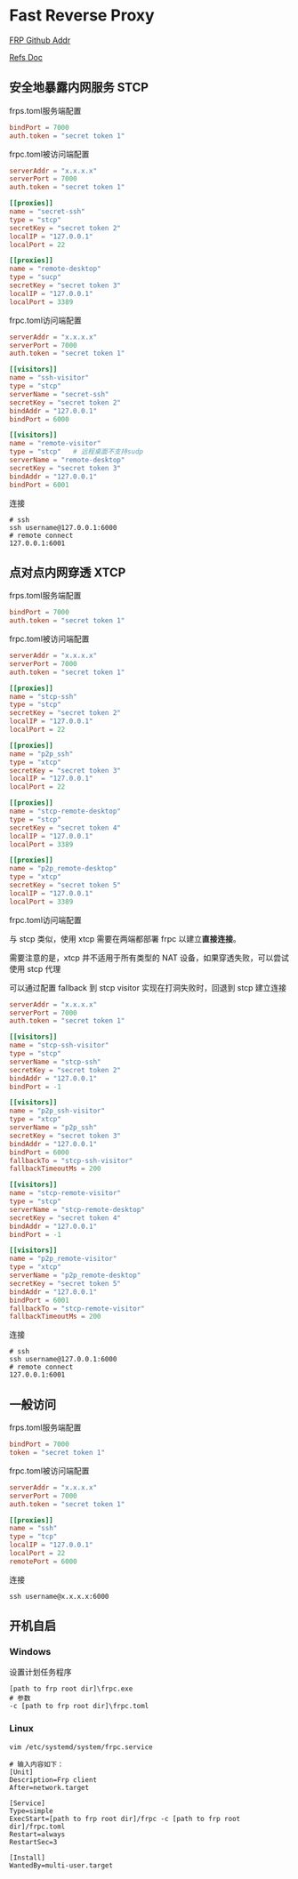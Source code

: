 # Fast Reverse Proxy

[FRP Github Addr](https://github.com/fatedier/frp)

[Refs Doc](https://gofrp.org/zh-cn/docs/overview/)

## 安全地暴露内网服务 STCP

frps.toml服务端配置

```toml
bindPort = 7000
auth.token = "secret token 1"
```

frpc.toml被访问端配置

```toml
serverAddr = "x.x.x.x"
serverPort = 7000
auth.token = "secret token 1"

[[proxies]]
name = "secret-ssh"
type = "stcp"
secretKey = "secret token 2"
localIP = "127.0.0.1"
localPort = 22

[[proxies]]
name = "remote-desktop"
type = "sucp"
secretKey = "secret token 3"
localIP = "127.0.0.1"
localPort = 3389

```

frpc.toml访问端配置

```toml
serverAddr = "x.x.x.x"
serverPort = 7000
auth.token = "secret token 1"

[[visitors]]
name = "ssh-visitor"
type = "stcp"
serverName = "secret-ssh"
secretKey = "secret token 2"
bindAddr = "127.0.0.1"
bindPort = 6000

[[visitors]]
name = "remote-visitor"
type = "stcp"	# 远程桌面不支持sudp
serverName = "remote-desktop"
secretKey = "secret token 3"
bindAddr = "127.0.0.1"
bindPort = 6001
```

连接

```shell
# ssh 
ssh username@127.0.0.1:6000
# remote connect 
127.0.0.1:6001
```

## 点对点内网穿透 XTCP

frps.toml服务端配置

```toml
bindPort = 7000
auth.token = "secret token 1"
```

frpc.toml被访问端配置

```toml
serverAddr = "x.x.x.x"
serverPort = 7000
auth.token = "secret token 1"

[[proxies]]
name = "stcp-ssh"
type = "stcp"
secretKey = "secret token 2"
localIP = "127.0.0.1"
localPort = 22

[[proxies]]
name = "p2p_ssh"
type = "xtcp"
secretKey = "secret token 3"
localIP = "127.0.0.1"
localPort = 22

[[proxies]]
name = "stcp-remote-desktop"
type = "stcp"
secretKey = "secret token 4"
localIP = "127.0.0.1"
localPort = 3389

[[proxies]]
name = "p2p_remote-desktop"
type = "xtcp"
secretKey = "secret token 5"
localIP = "127.0.0.1"
localPort = 3389
```

frpc.toml访问端配置

与 stcp 类似，使用 xtcp 需要在两端都部署 frpc 以建立**直接连接**。

需要注意的是，xtcp 并不适用于所有类型的 NAT 设备，如果穿透失败，可以尝试使用 stcp 代理

可以通过配置 fallback 到 stcp visitor 实现在打洞失败时，回退到 stcp 建立连接

```toml
serverAddr = "x.x.x.x"
serverPort = 7000
auth.token = "secret token 1"

[[visitors]]
name = "stcp-ssh-visitor"
type = "stcp"
serverName = "stcp-ssh"
secretKey = "secret token 2"
bindAddr = "127.0.0.1"
bindPort = -1

[[visitors]]
name = "p2p_ssh-visitor"
type = "xtcp"
serverName = "p2p_ssh"
secretKey = "secret token 3"
bindAddr = "127.0.0.1"
bindPort = 6000
fallbackTo = "stcp-ssh-visitor"
fallbackTimeoutMs = 200

[[visitors]]
name = "stcp-remote-visitor"
type = "stcp"
serverName = "stcp-remote-desktop"
secretKey = "secret token 4"
bindAddr = "127.0.0.1"
bindPort = -1

[[visitors]]
name = "p2p_remote-visitor"
type = "xtcp"
serverName = "p2p_remote-desktop"
secretKey = "secret token 5"
bindAddr = "127.0.0.1"
bindPort = 6001
fallbackTo = "stcp-remote-visitor"
fallbackTimeoutMs = 200

```

连接

```shell
# ssh 
ssh username@127.0.0.1:6000
# remote connect 
127.0.0.1:6001
```

## 

## 一般访问 

frps.toml服务端配置

```toml
bindPort = 7000
token = "secret token 1"
```

frpc.toml被访问端配置

```toml
serverAddr = "x.x.x.x"
serverPort = 7000
auth.token = "secret token 1"

[[proxies]]
name = "ssh"
type = "tcp"
localIP = "127.0.0.1"
localPort = 22
remotePort = 6000
```

连接

```shell
ssh username@x.x.x.x:6000
```



## 开机自启

### Windows

设置计划任务程序

```shell
[path to frp root dir]\frpc.exe
# 参数
-c [path to frp root dir]\frpc.toml
```

### Linux

```shell
vim /etc/systemd/system/frpc.service

# 输入内容如下：
[Unit]
Description=Frp client
After=network.target

[Service]
Type=simple
ExecStart=[path to frp root dir]/frpc -c [path to frp root dir]/frpc.toml
Restart=always
RestartSec=3

[Install]
WantedBy=multi-user.target
```




